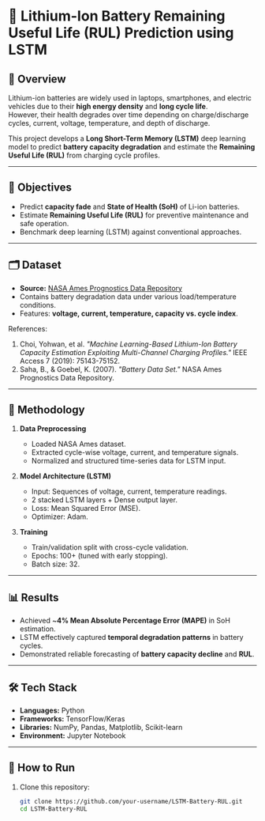 # 🔋 Lithium-Ion Battery Remaining Useful Life (RUL) Prediction using LSTM

## 📌 Overview
Lithium-ion batteries are widely used in laptops, smartphones, and electric vehicles due to their **high energy density** and **long cycle life**.  
However, their health degrades over time depending on charge/discharge cycles, current, voltage, temperature, and depth of discharge.  

This project develops a **Long Short-Term Memory (LSTM)** deep learning model to predict **battery capacity degradation** and estimate the **Remaining Useful Life (RUL)** from charging cycle profiles.

---

## 🎯 Objectives
- Predict **capacity fade** and **State of Health (SoH)** of Li-ion batteries.  
- Estimate **Remaining Useful Life (RUL)** for preventive maintenance and safe operation.  
- Benchmark deep learning (LSTM) against conventional approaches.

---

## 🗂️ Dataset
- **Source:** [NASA Ames Prognostics Data Repository](https://www.nasa.gov/intelligent-systems-division/discovery-and-systems-health/pcoe/pcoe-data-set-repository/)  
- Contains battery degradation data under various load/temperature conditions.  
- Features: **voltage, current, temperature, capacity vs. cycle index**.  

References:  
1. Choi, Yohwan, et al. *"Machine Learning-Based Lithium-Ion Battery Capacity Estimation Exploiting Multi-Channel Charging Profiles."* IEEE Access 7 (2019): 75143-75152.  
2. Saha, B., & Goebel, K. (2007). *"Battery Data Set."* NASA Ames Prognostics Data Repository.  

---

## 🔧 Methodology
1. **Data Preprocessing**
   - Loaded NASA Ames dataset.  
   - Extracted cycle-wise voltage, current, and temperature signals.  
   - Normalized and structured time-series data for LSTM input.  

2. **Model Architecture (LSTM)**
   - Input: Sequences of voltage, current, temperature readings.  
   - 2 stacked LSTM layers + Dense output layer.  
   - Loss: Mean Squared Error (MSE).  
   - Optimizer: Adam.  

3. **Training**
   - Train/validation split with cross-cycle validation.  
   - Epochs: 100+ (tuned with early stopping).  
   - Batch size: 32.  

---

## 📊 Results
- Achieved ~**4% Mean Absolute Percentage Error (MAPE)** in SoH estimation.  
- LSTM effectively captured **temporal degradation patterns** in battery cycles.  
- Demonstrated reliable forecasting of **battery capacity decline** and **RUL**.  




---

## 🛠️ Tech Stack
- **Languages:** Python  
- **Frameworks:** TensorFlow/Keras  
- **Libraries:** NumPy, Pandas, Matplotlib, Scikit-learn  
- **Environment:** Jupyter Notebook  

---

## 🚀 How to Run
1. Clone this repository:
   ```bash
   git clone https://github.com/your-username/LSTM-Battery-RUL.git
   cd LSTM-Battery-RUL
